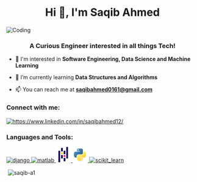 <h1 align="center">Hi 👋, I'm Saqib Ahmed</h1>

<img align="center" alt="Coding" width="400" src="https://img.freepik.com/free-photo/young-man-working-home-with-laptop-freelance-concept_1057-44722.jpg" />

<h3 align="center">A Curious Engineer interested in all things Tech!</h3>




- 👀 I'm interested in **Software Engineering, Data Science and Machine Learning**

- 🌱 I’m currently learning **Data Structures and Algorithms**

- 📫 You can reach me at **saqibahmed0161@gmail.com**

<h3 align="left">Connect with me:</h3>
<p align="left">

<a href="https://www.linkedin.com/in/saqibahmed12/" target="blank"><img align="center" src="https://raw.githubusercontent.com/rahuldkjain/github-profile-readme-generator/master/src/images/icons/Social/linked-in-alt.svg" alt="https://www.linkedin.com/in/saqibahmed12/" height="30" width="40" /></a>
</p>

<h3 align="left">Languages and Tools:</h3>
<p align="left"> <a href="https://www.djangoproject.com/" target="_blank" rel="noreferrer"> <img src="https://cdn.worldvectorlogo.com/logos/django.svg" alt="django" width="40" height="40"/> </a> <a href="https://www.mathworks.com/" target="_blank" rel="noreferrer"> <img src="https://upload.wikimedia.org/wikipedia/commons/2/21/Matlab_Logo.png" alt="matlab" width="40" height="40"/> </a> <a href="https://pandas.pydata.org/" target="_blank" rel="noreferrer"> <img src="https://raw.githubusercontent.com/devicons/devicon/2ae2a900d2f041da66e950e4d48052658d850630/icons/pandas/pandas-original.svg" alt="pandas" width="40" height="40"/> </a> <a href="https://www.python.org" target="_blank" rel="noreferrer"> <img src="https://raw.githubusercontent.com/devicons/devicon/master/icons/python/python-original.svg" alt="python" width="40" height="40"/> </a> <a href="https://scikit-learn.org/" target="_blank" rel="noreferrer"> <img src="https://upload.wikimedia.org/wikipedia/commons/0/05/Scikit_learn_logo_small.svg" alt="scikit_learn" width="40" height="40"/> </a> </p>

<p>&nbsp;<img align="center" src="https://github-readme-stats.vercel.app/api?username=saqib-a1&show_icons=true&locale=en" alt="saqib-a1" /></p>

<!---
Saqib939/Saqib939 is a ✨ special ✨ repository because its `README.md` (this file) appears on your GitHub profile.
You can click the Preview link to take a look at your changes.
--->
